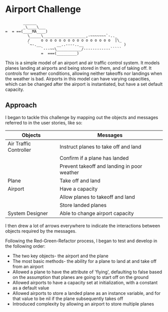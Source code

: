 Airport Challenge
=================

```
        ______
        _\____\___
=  = ==(____MA____)
          \_____\___________________,-~~~~~~~`-.._
          /     o o o o o o o o o o o o o o o o  |\_
          `~-.__       __..----..__                  )
                `---~~\___________/------------`````
                =  ===(_________)

```

This is a simple model of an airport and air traffic control system. It models planes landing at airports and being stored in them, and of taking off. It controls for weather conditions, allowing neither takeoffs nor landings when the weather is bad. Airports in this model can have varying capacities, which can be changed after the airport is instantiated, but have a set default capacity.

Approach
---------
I began to tackle this challenge by mapping out the objects and messages referred to in the user stories, like so:

| Objects                  | Messages                                    |
| ------------------------ |---------------------------------------------|
| Air Traffic Controller   | Instruct planes to take off and land        |
|                          | Confirm if a plane has landed               |
|                          | Prevent takeoff and landing in poor weather |
| Plane                    | Take off and land                           |
| Airport                  | Have a capacity                             |
|                          | Allow planes to takeoff and land            |
|                          | Store landed planes                         |
| System Designer          | Able to change airport capacity             |

I then drew a lot of arrows everywhere to indicate the interactions between objects required by the messages.

Following the Red-Green-Refactor process, I began to test and develop in the following order:
* The two key objects- the airport and the plane
* The most basic methods- the ability for a plane to land at and take off from an airport
* Allowed a plane to have the attribute of 'flying', defaulting to false based on the assumption that planes are going to start off on the ground
* Allowed airports to have a capacity set at initialization, with a constant as a default value
* Allowed airports to store a landed plane as an instance variable, and for that value to be nil if the plane subsequently takes off
* Introduced complexity by allowing an airport to store multiple planes
